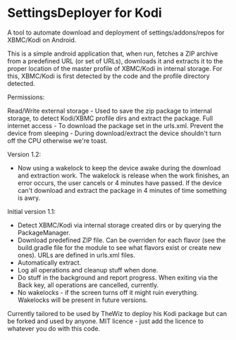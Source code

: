 # SettingsDeployer for Kodi
A tool to automate download and deployment of settings/addons/repos for XBMC/Kodi on Android.

This is a simple android application that, when run, fetches a ZIP archive from a predefined URL (or set of URLs),
downloads it and extracts it to the proper location of the master profile of XBMC/Kodi in internal storage.
For this, XBMC/Kodi is first detected by the code and the profile directory detected.

Permissions:

Read/Write external storage - Used to save the zip package to internal storage, to detect Kodi/XBMC profile dirs and extract the package.
Full internet access - To download the package set in the urls.xml.
Prevent the device from sleeping - During download/extract the device shouldn't turn off the CPU otherwise we're toast.


Version 1.2:

* Now using a wakelock to keep the device awake during the download and extraction work. The wakelock is release when
  the work finishes, an error occurs, the user cancels or 4 minutes have passed. If the device can't download and extract the package
  in 4 minutes of time something is awry.

Initial version 1.1:

* Detect XBMC/Kodi via internal storage created dirs or by querying the PackageManager.
* Download predefined ZIP file. Can be overriden for each flavor (see the build.gradle file for the module to see what flavors exist or create new ones).
  URLs are defined in urls.xml files.
* Automatically extract.
* Log all operations and cleanup stuff when done.
* Do stuff in the background and report progress. When exiting via the Back key, all operations are cancelled, currently.
* No wakelocks - if the screen turns off it might ruin everything. Wakelocks will be present in future versions.

Currently tailored to be used by TheWiz to deploy his Kodi package but can be forked and used by anyone.
MIT licence - just add the licence to whatever you do with this code.
